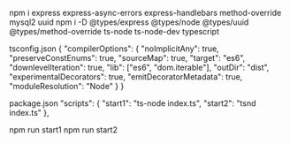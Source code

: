 npm i express express-async-errors express-handlebars method-override mysql2 uuid
npm i -D @types/express @types/node @types/uuid @types/method-override ts-node ts-node-dev typescript

tsconfig.json
{
"compilerOptions": {
"noImplicitAny": true,
"preserveConstEnums": true,
"sourceMap": true,
"target": "es6",
"downlevelIteration": true,
"lib": ["es6", "dom.iterable"],
"outDir": "dist",
"experimentalDecorators": true,
"emitDecoratorMetadata": true,
"moduleResolution": "Node"
}
}

package.json
"scripts": {
"start1": "ts-node index.ts",
"start2": "tsnd index.ts"
},

npm run start1
npm run start2
